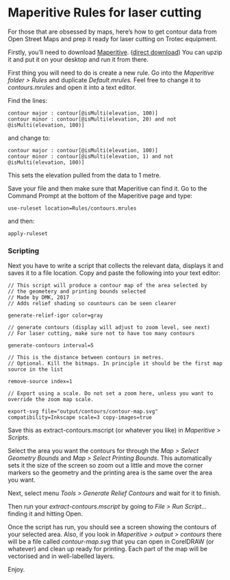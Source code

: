 # Maperitive Rules for laser cutting

For those that are obsessed by maps, here’s how to get contour data from Open Street Maps and prep it ready for laser cutting on Trotec equipment.

Firstly, you’ll need to download [Maperitive](http://maperitive.net/). ([direct download](http://maperitive.net/download/Maperitive-latest.zip)) You can upzip it and put it on your desktop and run it from there.

First thing you will need to do is create a new rule. Go into the *Maperitive folder > Rules* and duplicate _Default.mrules._ Feel free to change it to *contours.mrules* and open it into a text editor.

Find the lines:
```
contour major : contour[@isMulti(elevation, 100)]
contour minor : contour[@isMulti(elevation, 20) and not @isMulti(elevation, 100)]
```
and change to:
```
contour major : contour[@isMulti(elevation, 100)]
contour minor : contour[@isMulti(elevation, 1) and not @isMulti(elevation, 100)]
```
This sets the elevation pulled from the data to 1 metre.

Save your file and then make sure that Maperitive can find it. Go to the Command Prompt at the bottom of the Maperitive page and type:
```
use-ruleset location=Rules/contours.mrules
```
and then:
```
apply-ruleset
```

### Scripting
Next you have to write a script that collects the relevant data, displays it and saves it to a file location. Copy and paste the following into your text editor:
```
// This script will produce a contour map of the area selected by
// the geometery and printing bounds selected
// Made by DMK, 2017
// Adds relief shading so countours can be seen clearer

generate-relief-igor color=gray

// generate contours (display will adjust to zoom level, see next)
// For laser cutting, make sure not to have too many contours

generate-contours interval=5

// This is the distance between contours in metres.
// Optional. Kill the bitmaps. In principle it should be the first map source in the list

remove-source index=1

// Export using a scale. Do not set a zoom here, unless you want to override the zoom map scale.

export-svg file="output/contours/contour-map.svg" compatibility=Inkscape scale=3 copy-images=true
```
Save this as extract-contours.mscript (or whatever you like) in *Maperitive > Scripts*.

Select the area you want the contours for through the *Map > Select Geometry Bounds* and *Map > Select Printing Bounds*. This automatically sets it the size of the screen so zoom out a little and move the corner markers so the geometry and the printing area is the same over the area you want.

Next, select menu *Tools > Generate Relief Contours* and wait for it to finish.

Then run your *extract-contours.mscript* by going to *File > Run Script…* finding it and hitting Open.

Once the script has run, you should see a screen showing the contours of your selected area. Also, if you look in *Maperitive > output > contours* there will be a file called *contour-map.svg* that you can open in CorelDRAW (or whatever) and clean up ready for printing. Each part of the map will be vectorised and in well-labelled layers.

Enjoy.
